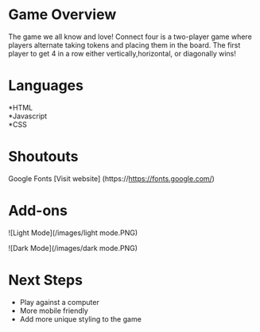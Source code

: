 # Game Overview 

 The game we all know and love! Connect four is a two-player game where players alternate taking tokens and placing them in the board. The first player to get 4 in a row either vertically,horizontal, or diagonally wins!

# Languages 
 *HTML <br>
 *Javascript <br>
 *CSS 

 # Shoutouts 
  Google Fonts 
  [Visit website] (https://https://fonts.google.com/)

  # Add-ons 

  
![Light Mode](/images/light mode.PNG)

![Dark Mode](/images/dark mode.PNG)

# Next Steps 

* Play against a computer 
* More mobile friendly
* Add more unique styling to the game 